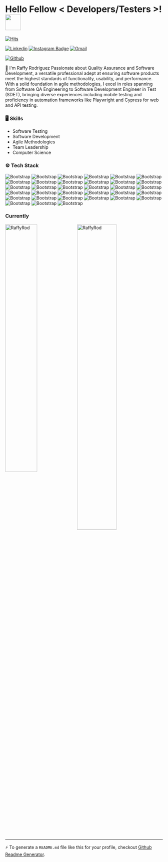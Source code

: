 <h1> Hello Fellow < Developers/Testers >! <img src = "https://raw.githubusercontent.com/MartinHeinz/MartinHeinz/master/wave.gif" width = 50px> </h1>


[![Hits](https://hits.seeyoufarm.com/api/count/incr/badge.svg?url=https%3A%2F%2Fgithub.com%2FRaffyRod%2FRaffyRod&count_bg=%2379C83D&title_bg=%23555555&icon=&icon_color=%23E7E7E7&title=Profile+Views&edge_flat=false)](https://hits.seeyoufarm.com)

[![Linkedin](https://img.shields.io/badge/-LinkedIn-blue?style=flat&logo=Linkedin&logoColor=white)](https://www.linkedin.com/in/https://www.linkedin.com/in/raffy-a-rodriguez-qa-engineer//)
[![Instagram Badge](https://img.shields.io/badge/-Instagram-purple?logo=instagram&logoColor=white&link=https://instagram.com/@im.anyelo_rod/)](https://www.instagram.com/@im.anyelo_rod)
[![Gmail](https://img.shields.io/badge/-Gmail-c14438?style=flat&logo=Gmail&logoColor=white)](mailto:elraffy3@gmail.com)

[![Github](https://img.shields.io/github/followers/RaffyRod?label=Follow&style=social)](https://github.com/RaffyRod)

🚀 I'm Raffy Rodriguez Passionate about Quality Assurance and Software Development, a versatile professional adept at ensuring software products meet the highest standards of functionality, usability, and performance. With a solid foundation in agile methodologies, I excel in roles spanning from Software QA Engineering to Software Development Engineer in Test (SDET), bringing diverse experiences including mobile testing and proficiency in automation frameworks like Playwright and Cypress for web and API testing.


### 🖥 Skills

- Software Testing
- Software Development
- Agile Methodologies
- Team Leadership
- Computer Science
### ⚙️ Tech Stack

![Bootstrap](https://img.shields.io/badge/-JavaScript-05122A?style=flat&logo=JavaScript&color=353535) ![Bootstrap](https://img.shields.io/badge/-TypeScript-05122A?style=flat&logo=TypeScript&color=353535) ![Bootstrap](https://img.shields.io/badge/-HTML-05122A?style=flat&logo=HTML&color=353535) ![Bootstrap](https://img.shields.io/badge/-CSS-05122A?style=flat&logo=CSS&color=353535) ![Bootstrap](https://img.shields.io/badge/-Bootstrap-05122A?style=flat&logo=Bootstrap&color=353535) ![Bootstrap](https://img.shields.io/badge/-Angular-05122A?style=flat&logo=Angular&color=353535) ![Bootstrap](https://img.shields.io/badge/-JSON-05122A?style=flat&logo=JSON&color=353535) ![Bootstrap](https://img.shields.io/badge/-SQL-05122A?style=flat&logo=SQL&color=353535) ![Bootstrap](https://img.shields.io/badge/-MongoDB-05122A?style=flat&logo=MongoDB&color=353535) ![Bootstrap](https://img.shields.io/badge/-MySQL-05122A?style=flat&logo=MySQL&color=353535) ![Bootstrap](https://img.shields.io/badge/-PostgreSQL-05122A?style=flat&logo=PostgreSQL&color=353535) ![Bootstrap](https://img.shields.io/badge/-Firebase-05122A?style=flat&logo=Firebase&color=353535) ![Bootstrap](https://img.shields.io/badge/-Cypress-05122A?style=flat&logo=Cypress&color=353535) ![Bootstrap](https://img.shields.io/badge/-Playwright-05122A?style=flat&logo=Playwright&color=353535) ![Bootstrap](https://img.shields.io/badge/-WebDriver.io-05122A?style=flat&logo=WebDriver.io&color=353535) ![Bootstrap](https://img.shields.io/badge/-TestCafe-05122A?style=flat&logo=TestCafe&color=353535) ![Bootstrap](https://img.shields.io/badge/-Appium-05122A?style=flat&logo=Appium&color=353535) ![Bootstrap](https://img.shields.io/badge/-K6-05122A?style=flat&logo=K6&color=353535) ![Bootstrap](https://img.shields.io/badge/-Artillery.IO-05122A?style=flat&logo=Artillery.IO&color=353535) ![Bootstrap](https://img.shields.io/badge/-Postman-05122A?style=flat&logo=Postman&color=353535) ![Bootstrap](https://img.shields.io/badge/-Insomnia-05122A?style=flat&logo=Insomnia&color=353535) ![Bootstrap](https://img.shields.io/badge/-Newman-05122A?style=flat&logo=Newman&color=353535) ![Bootstrap](https://img.shields.io/badge/-Swagger-05122A?style=flat&logo=Swagger&color=353535) ![Bootstrap](https://img.shields.io/badge/-Git-05122A?style=flat&logo=Git&color=353535) ![Bootstrap](https://img.shields.io/badge/-GitHub-05122A?style=flat&logo=GitHub&color=353535) ![Bootstrap](https://img.shields.io/badge/-GitLab-05122A?style=flat&logo=GitLab&color=353535) ![Bootstrap](https://img.shields.io/badge/-CircleCI-05122A?style=flat&logo=CircleCI&color=353535) ![Bootstrap](https://img.shields.io/badge/-GitHub%20Pages-05122A?style=flat&logo=GitHub-Pages&color=353535) ![Bootstrap](https://img.shields.io/badge/-Jenkins-05122A?style=flat&logo=Jenkins&color=353535) ![Bootstrap](https://img.shields.io/badge/-VS%20Code-05122A?style=flat&logo=VS-Code&color=353535) ![Bootstrap](https://img.shields.io/badge/-Windows%20OS-05122A?style=flat&logo=Windows-OS&color=353535) ![Bootstrap](https://img.shields.io/badge/-MacOS-05122A?style=flat&logo=MacOS&color=353535) ![Bootstrap](https://img.shields.io/badge/-Linux-05122A?style=flat&logo=Linux&color=353535)




### Currently

<div>
  <img width="45%" align="left" src="https://github-readme-stats.vercel.app/api/top-langs?username=RaffyRod&show_icons=true&locale=en&layout=compact" alt="RaffyRod" />
  <img width="50%"  src="https://github-readme-streak-stats.herokuapp.com/?user=RaffyRod&" alt="RaffyRod" />
</div>


---
:zap: To generate a `README.md` file like this for your profile, checkout [Github Readme Generator](https://hejazizo-github-profile-readme-srcstreamlit-app-i6skm7.streamlit.app/).


